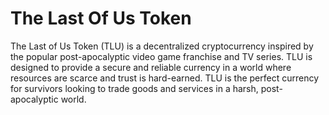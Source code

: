 # The Last Of Us Token

The Last of Us Token (TLU) is a decentralized cryptocurrency inspired by the popular post-apocalyptic video game franchise and TV series. TLU is designed to provide a secure and reliable currency in a world where resources are scarce and trust is hard-earned. TLU is the perfect currency for survivors looking to trade goods and services in a harsh, post-apocalyptic world.
